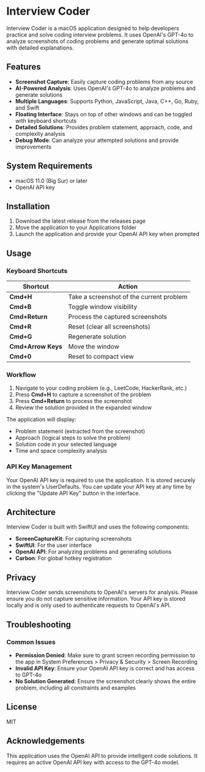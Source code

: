 # Interview Coder

Interview Coder is a macOS application designed to help developers practice and solve coding interview problems. It uses OpenAI's GPT-4o to analyze screenshots of coding problems and generate optimal solutions with detailed explanations.

## Features

- **Screenshot Capture**: Easily capture coding problems from any source
- **AI-Powered Analysis**: Uses OpenAI's GPT-4o to analyze problems and generate solutions
- **Multiple Languages**: Supports Python, JavaScript, Java, C++, Go, Ruby, and Swift
- **Floating Interface**: Stays on top of other windows and can be toggled with keyboard shortcuts
- **Detailed Solutions**: Provides problem statement, approach, code, and complexity analysis
- **Debug Mode**: Can analyze your attempted solutions and provide improvements

## System Requirements

- macOS 11.0 (Big Sur) or later
- OpenAI API key

## Installation

1. Download the latest release from the releases page
2. Move the application to your Applications folder
3. Launch the application and provide your OpenAI API key when prompted

## Usage

### Keyboard Shortcuts

| Shortcut | Action |
|----------|--------|
| **Cmd+H** | Take a screenshot of the current problem |
| **Cmd+B** | Toggle window visibility |
| **Cmd+Return** | Process the captured screenshots |
| **Cmd+R** | Reset (clear all screenshots) |
| **Cmd+G** | Regenerate solution |
| **Cmd+Arrow Keys** | Move the window |
| **Cmd+0** | Reset to compact view |

### Workflow

1. Navigate to your coding problem (e.g., LeetCode, HackerRank, etc.)
2. Press **Cmd+H** to capture a screenshot of the problem
3. Press **Cmd+Return** to process the screenshot
4. Review the solution provided in the expanded window

The application will display:
- Problem statement (extracted from the screenshot)
- Approach (logical steps to solve the problem)
- Solution code in your selected language
- Time and space complexity analysis

### API Key Management

Your OpenAI API key is required to use the application. It is stored securely in the system's UserDefaults. You can update your API key at any time by clicking the "Update API Key" button in the interface.

## Architecture

Interview Coder is built with SwiftUI and uses the following components:

- **ScreenCaptureKit**: For capturing screenshots
- **SwiftUI**: For the user interface
- **OpenAI API**: For analyzing problems and generating solutions
- **Carbon**: For global hotkey registration

## Privacy

Interview Coder sends screenshots to OpenAI's servers for analysis. Please ensure you do not capture sensitive information. Your API key is stored locally and is only used to authenticate requests to OpenAI's API.

## Troubleshooting

### Common Issues

- **Permission Denied**: Make sure to grant screen recording permission to the app in System Preferences > Privacy & Security > Screen Recording
- **Invalid API Key**: Ensure your OpenAI API key is correct and has access to GPT-4o
- **No Solution Generated**: Ensure the screenshot clearly shows the entire problem, including all constraints and examples

## License

MIT

## Acknowledgements

This application uses the OpenAI API to provide intelligent code solutions. It requires an active OpenAI API key with access to the GPT-4o model.
